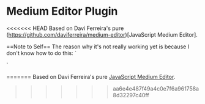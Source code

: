 Medium Editor Plugin
====================

<<<<<<< HEAD
Based on Davi Ferreira's pure (https://github.com/daviferreira/medium-editor)[JavaScript Medium Editor].

==Note to Self== 
The reason why it's not really working yet is because I don't know how to do this: 
`<script>
	var editor = new MediumEditor('.editable');
</script>
<script>
	var elements = document.querySelectorAll('.editable'),
	    editor = new MediumEditor(elements);
</script>`

=======
Based on Davi Ferreira's pure [JavaScript Medium Editor](https://github.com/daviferreira/medium-editor).
>>>>>>> aa6e4e487f49a4c0e7f6a961758a8d32297c40ff
